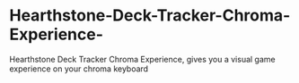 # Hearthstone-Deck-Tracker-Chroma-Experience-
Hearthstone Deck Tracker Chroma Experience, gives you a visual game experience   on your chroma keyboard 
